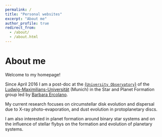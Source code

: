 ```yaml
---
permalink: /
title: "Personal websites"
excerpt: "About me"
author_profile: true
redirect_from: 
  - /about/
  - /about.html
---
```


About me
========

Welcome to my homepage!

Since April 2016 I am a post-doc at the [{`University Observatory`}](https://www.usm.uni-muenchen.de/) of the [Ludwig-Maximilians-Universität](https://www.lmu.de) (Munich) in the Star and Planet Formation group led by [Barbara Ercolano](https://ercolano4.wixsite.com/homepage).

My current research focuses on circumstellar disk evolution and dispersal due to X-ray photo-evaporation, and dust evolution in protoplanetary discs.

I am also interested in planet formation around binary star systems and on the influence of stellar flybys on the formation and evolution of planetary systems. 
